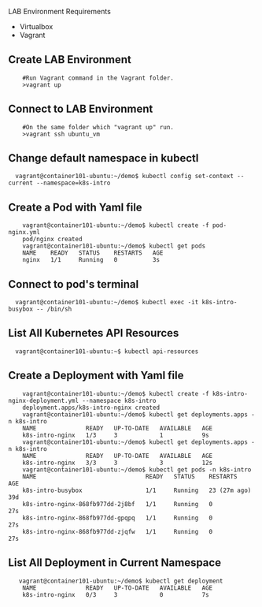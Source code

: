 

LAB Environment Requirements
- Virtualbox
- Vagrant

Create LAB Environment
------------

        #Run Vagrant command in the Vagrant folder.
        >vagrant up


Connect to LAB Environment
------------

        #On the same folder which "vagrant up" run.
        >vagrant ssh ubuntu_vm

Change default namespace in kubectl
------------
      vagrant@container101-ubuntu:~/demo$ kubectl config set-context --current --namespace=k8s-intro

Create a Pod with Yaml file
------------

        vagrant@container101-ubuntu:~/demo$ kubectl create -f pod-nginx.yml
        pod/nginx created
        vagrant@container101-ubuntu:~/demo$ kubectl get pods
        NAME    READY   STATUS    RESTARTS   AGE
        nginx   1/1     Running   0          3s

Connect to pod's terminal
------------

      vagrant@container101-ubuntu:~/demo$ kubectl exec -it k8s-intro-busybox -- /bin/sh


List All Kubernetes API Resources
------------

      vagrant@container101-ubuntu:~$ kubectl api-resources

Create a Deployment with Yaml file
------------

        vagrant@container101-ubuntu:~/demo$ kubectl create -f k8s-intro-nginx-deployment.yml --namespace k8s-intro
        deployment.apps/k8s-intro-nginx created
        vagrant@container101-ubuntu:~/demo$ kubectl get deployments.apps -n k8s-intro
        NAME              READY   UP-TO-DATE   AVAILABLE   AGE
        k8s-intro-nginx   1/3     3            1           9s
        vagrant@container101-ubuntu:~/demo$ kubectl get deployments.apps -n k8s-intro
        NAME              READY   UP-TO-DATE   AVAILABLE   AGE
        k8s-intro-nginx   3/3     3            3           12s
        vagrant@container101-ubuntu:~/demo$ kubectl get pods -n k8s-intro
        NAME                               READY   STATUS    RESTARTS       AGE
        k8s-intro-busybox                  1/1     Running   23 (27m ago)   39d
        k8s-intro-nginx-868fb977dd-2j8bf   1/1     Running   0              27s
        k8s-intro-nginx-868fb977dd-gpqpq   1/1     Running   0              27s
        k8s-intro-nginx-868fb977dd-zjqfw   1/1     Running   0              27s

List All Deployment in Current Namespace
------------

       vagrant@container101-ubuntu:~/demo$ kubectl get deployment
        NAME              READY   UP-TO-DATE   AVAILABLE   AGE
        k8s-intro-nginx   0/3     3            0           7s
